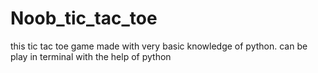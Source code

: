 # Noob_tic_tac_toe

this tic tac toe game made with very basic knowledge of python. can be play in terminal with the help of python
